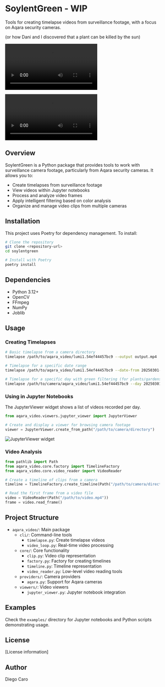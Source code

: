 # SoylentGreen - WIP

Tools for creating timelapse videos from surveillance footage, with a focus on Aqara security cameras.

(or how Dani and I discovered that a plant can be killed by the sun)

![Lavanda killed by the sun](assets/lavanda-480p.mp4)

![Wheatgrass growing up! - some mold spotted](assets/pasto-480p.mp4)


## Overview

SoylentGreen is a Python package that provides tools to work with surveillance camera footage, particularly from Aqara security cameras. It allows you to:

- Create timelapses from surveillance footage
- View videos within Jupyter notebooks
- Process and analyze video frames
- Apply intelligent filtering based on color analysis
- Organize and manage video clips from multiple cameras

## Installation

This project uses Poetry for dependency management. To install:

```bash
# Clone the repository
git clone <repository-url>
cd soylentgreen

# Install with Poetry
poetry install
```

## Dependencies

- Python 3.12+
- OpenCV
- FFmpeg
- NumPy
- Joblib

## Usage

### Creating Timelapses

```bash
# Basic timelapse from a camera directory
timelapse /path/to/aqara_video/lumi1.54ef44457bc9 --output output.mp4

# Timelapse for a specific date range
timelapse /path/to/aqara_video/lumi1.54ef44457bc9 --date-from 20250301-000000 --date-to 20250301-235959 --output output.mp4

# Timelapse for a specific day with green filtering (for plants/gardens)
timelapse /path/to/camera/aqara_video/lumi1.54ef44457bc9 --day 20250301 --green-threshold 0.3 --output output.mp4
```

### Using in Jupyter Notebooks
The JupyterViewer widget shows a list of videos recorded per day.

```python
from aqara_video.viewers.jupyter_viewer import JupyterViewer

# Create and display a viewer for browsing camera footage
viewer = JupyterViewer.create_from_path("/path/to/camera/directory")
```
![JupyterViewer widget](aassets/jupyter_viewer.png)

### Video Analysis

```python
from pathlib import Path
from aqara_video.core.factory import TimelineFactory
from aqara_video.core.video_reader import VideoReader

# Create a timeline of clips from a camera
timeline = TimelineFactory.create_timeline(Path("/path/to/camera/directory"))

# Read the first frame from a video file
video = VideoReader(Path("/path/to/video.mp4"))
frame = video.read_frame()
```

## Project Structure

- `aqara_video/`: Main package
  - `cli/`: Command-line tools
    - `timelapse.py`: Create timelapse videos
    - `video_loop.py`: Real-time video processing
  - `core/`: Core functionality
    - `clip.py`: Video clip representation
    - `factory.py`: Factory for creating timelines
    - `timeline.py`: Timeline representation
    - `video_reader.py`: Low-level video reading tools
  - `providers/`: Camera providers
    - `aqara.py`: Support for Aqara cameras
  - `viewers/`: Video viewers
    - `jupyter_viewer.py`: Jupyter notebook integration

## Examples

Check the `examples/` directory for Jupyter notebooks and Python scripts demonstrating usage.

## License

[License information]

## Author

Diego Caro